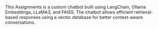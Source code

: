 This Assignments is a custom chatbot built using LangChain, Ollama Embeddings, LLaMA3, and FAISS. The chatbot allows efficient retrieval-based responses using a vector database for better context-aware conversations.

